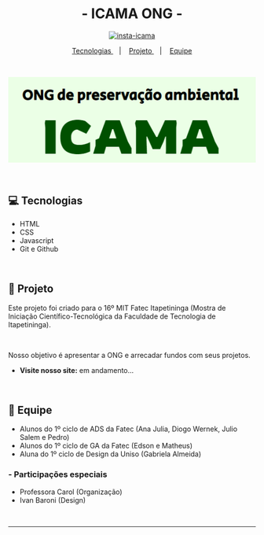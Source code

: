 ## <h1 align="center">- ICAMA ONG -</h1>

<p align="center"> <a href="https://www.instagram.com/icama_org/" target="_blank"><img src="https://img.shields.io/badge/Instagram-E4405F?style=for-the-badge&logo=instagram&logoColor=white" alt="insta-icama"></a> </p>

<p align="center">
<a href="#tec">Tecnologias </a> &nbsp;&nbsp;&nbsp;|&nbsp;&nbsp;&nbsp; <a href="#pro"> Projeto </a> &nbsp;&nbsp;&nbsp;|&nbsp;&nbsp;&nbsp; <a href="equi"> Equipe </a> 
</p>

<br>

<p align="center">
    <img src="assets/readme-img.png" alt="Logotipo do ICAMA">
</p>

<br>

<h2 id="tec"> 💻 Tecnologias </h2>

- HTML
- CSS
- Javascript
- Git e Github

<br>

<h2 id="pro"> 🌲 Projeto </h2>

Este projeto foi criado para o 16º MIT Fatec Itapetininga (Mostra de Iniciação Científico-Tecnológica da Faculdade de Tecnologia de Itapetininga).

<br>

Nosso objetivo é apresentar a ONG e arrecadar fundos com seus projetos.

- <b>Visite nosso site:</b> em andamento...

<br>

<h2 id="equi"> 👥 Equipe </h2>

- Alunos do 1º ciclo de ADS da Fatec (Ana Julia, Diogo Wernek, Julio Salem e Pedro)
- Alunos do 1º ciclo de GA da Fatec (Edson e Matheus)
- Aluna do 1º ciclo de Design da Uniso (Gabriela Almeida)

<h3> - Participações especiais </h3>

- Professora Carol (Organização)
- Ivan Baroni (Design)

<br><hr>
